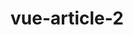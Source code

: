 # vue-article-2

<template>
  <div class="test-demo">
    {{ msg }}
    <hello></hello>
    <el-button>button</el-button>
  </div>
</template>

<script>
export default {
  data () {
    return {
      msg: 'Hello VuePress!'
    }
  }
}
</script>